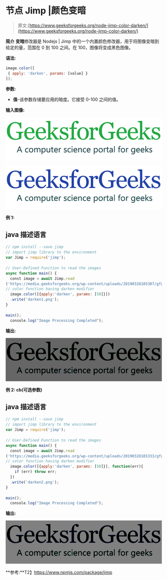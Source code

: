 # 节点 Jimp |颜色变暗

> 原文:[https://www.geeksforgeeks.org/node-jimp-color-darken/](https://www.geeksforgeeks.org/node-jimp-color-darken/)

**简介**
**变暗**修改器是 Nodejs | Jimp 中的一个内置颜色修改器，用于将图像变暗到给定的量，范围在 0 到 100 之间。在 100，图像将变成黑色图像。

**语法:**

```js
image.color([
 { apply: 'darken', params: [value] }
]);
```

**参数:**

*   **值**–该参数存储要应用的暗度。它接受 0-100 之间的值。

**输入图像:**

![](img/11d75a22300d1eaf21322ef1a88a13d0.png)

![](img/290a52d70280cfd5211f5083f062f10e.png)

**例 1:**

## java 描述语言

```js
// npm install --save jimp
// import jimp library to the environment
var Jimp = require('jimp');

// User-Defined Function to read the images
async function main() {
  const image = await Jimp.read
('https://media.geeksforgeeks.org/wp-content/uploads/20190328185307/gfg28.png');
// color function having darken modifier
  image.color([{apply:'darken', params: [50]}])
  .write('darken1.png');
}

main();
  console.log("Image Processing Completed");
```

**输出:**

![](img/baa284dafef6d48bd6dfffc5db4206c0.png)

**例 2: cb(可选参数)**

## java 描述语言

```js
// npm install --save jimp
// import jimp library to the environment
var Jimp = require('jimp');

// User-Defined Function to read the images
async function main() {
  const image = await Jimp.read
('https://media.geeksforgeeks.org/wp-content/uploads/20190328185333/gfg111.png');
// color function having darken modifier
  image.color([{apply:'darken', params: [50]}], function(err){
    if (err) throw err;
  })
  .write('darken2.png');
}

main();
  console.log("Image Processing Completed");
```

**输出:**

![](img/50115aa28ce41fdc406dff9a78263df1.png)

**参考:**T2】https://www.npmjs.com/package/jimp